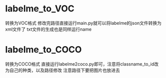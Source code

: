 # labelme_to_VOC
转换为VOC格式
修改完路径直接运行main.py就可以将labelme的json文件转换为xml文件了
txt文件的生成也是同样运行name


# labelme_to_COCO
转换为COCO格式
直接运行labelme2coco.py即可，注意将classname_to_id改为自己的种类，以及路径修改
注意路径下要把图片也放进去
